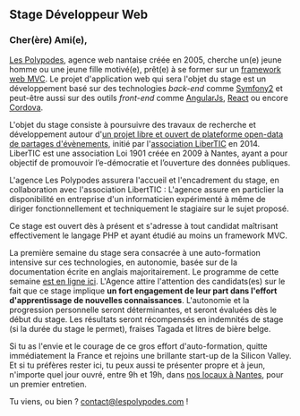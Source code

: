 ## Stage Développeur Web

### Cher(ère) Ami(e),

[Les Polypodes](http://www.lespolypodes.com), agence web nantaise créée en 2005, cherche un(e) jeune homme ou une jeune fille motivé(e), prêt(e) à se former sur un [framework web MVC](http://en.wikipedia.org/wiki/Web_application_framework). Le projet d'application web qui sera l'objet du stage est un développement basé sur des technologies _back-end_ comme [Symfony2](http://symfony.com) et peut-être aussi sur des outils _front-end_ comme [AngularJs](https://angularjs.org/), [React](http://facebook.github.io/react/) ou encore [Cordova](http://cordova.apache.org/). 

L'objet du stage consiste à poursuivre des travaux de recherche et développement autour d'[un projet libre et ouvert de plateforme open-data de partages d'évènements](https://github.com/LiberTIC/ODEV2/blob/master/README.md), initié par l'[association LiberTIC](libertic.wordpress.com) en 2014. LiberTIC est une association Loi 1901 créée en 2009 à Nantes, ayant a pour objectif de promouvoir l’e-démocratie et l’ouverture des données publiques.

L'agence Les Polypodes assurera l'accueil et l'encadrement du stage, en collaboration avec l'association LibertTIC : L'agence assure en particlier la disponibilité en entreprise d'un informaticien expérimenté à même de diriger fonctionnellement et techniquement le stagiaire sur le sujet proposé.

Ce stage est ouvert dès à présent et s'adresse à tout candidat maîtrisant effectivement le langage PHP et ayant étudié au moins un framework MVC.

La première semaine du stage sera consacrée à une auto-formation intensive sur ces technologies, en autonomie, basée sur de la documentation écrite en anglais majoritairement. Le programme de cette semaine [est en ligne ici](https://github.com/polypodes/Learn/blob/master/Programs/Internship.md). L'Agence attire l'attention des candidats(es) sur le fait que ce stage implique __un fort engagement de leur part dans l'effort d'apprentissage de nouvelles connaissances__. L'autonomie et la progression personnelle seront déterminantes, et seront évaluées dès le début du stage. Les résultats seront récompensés en indemnités de stage (si la durée du stage le permet), fraises Tagada et litres de bière belge.

Si tu as l'envie et le courage de ce gros effort d'auto-formation, quitte immédiatement la France et rejoins une brillante start-up de la Silicon Valley. Et si tu préfères rester ici, tu peux aussi te présenter propre et à jeun, n'importe quel jour ouvré, entre 9h et 19h, dans [nos locaux à Nantes](https://www.google.fr/maps/preview?ie=UTF-8&q=les+polypodes+nantes&fb=1&gl=fr&hq=les+polypodes+nantes&cid=10922586075830765803&ei=1KwyU9KgLcaShgeZioDIBA&sqi=2&ved=0CDsQrwswAA), pour un premier entretien.

Tu viens, ou bien ? contact@lespolypodes.com !
